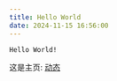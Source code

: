 ```yaml
---
title: Hello World
date: 2024-11-15 16:56:00
---
```



```bash
Hello World!
```

这是主页: [动态](https://dt.eica.fun)

